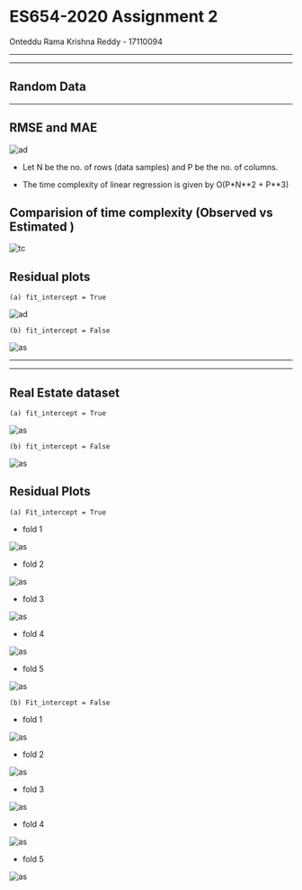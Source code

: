 # ES654-2020 Assignment 2

Onteddu Rama Krishna Reddy - 17110094

---------
---
Random Data
------
-------
RMSE and MAE
---
![ad](Images/linRegPred.png)

- Let N be the no. of rows (data samples) and P be the no. of columns.

- The time complexity of linear regression is given by O(P*N\**2 + P**3)

Comparision of time complexity (Observed vs Estimated )
--
![tc](Images/linReg_time.png)

Residual plots 
---
    (a) fit_intercept = True

![ad](Images/linRegRanfit.png)

    (b) fit_intercept = False

![as](Images/linRegRan.png)

------
-----
Real Estate dataset
------
    (a) fit_intercept = True

![as](Images/rePred1.PNG)

    (b) fit_intercept = False

![as](Images/rePred2.PNG)


Residual Plots
---
    (a) Fit_intercept = True

- fold 1

![as](Images/tfold1.png)

- fold 2

![as](Images/tfold2.png)

- fold 3

![as](Images/tfold3.png)

- fold 4

![as](Images/tfold4.png)

- fold 5

![as](Images/tfold5.png)

    (b) Fit_intercept = False

- fold 1

![as](Images/f1.png)

- fold 2

![as](Images/f2.png)

- fold 3

![as](Images/f3.png)

- fold 4

![as](Images/f4.png)

- fold 5

![as](Images/f5.png)